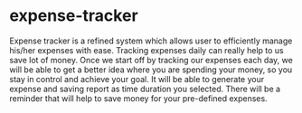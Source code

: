 # expense-tracker
Expense tracker is a refined system which allows user to efficiently manage his/her expenses with ease. Tracking expenses daily can really help to us save lot of money. Once we start off by tracking our expenses each day, we will be able to get a better idea where you are spending your money, so you stay in control and achieve your goal. It will be able to generate your expense and saving report as time duration you selected. There will be a reminder that will help to save money for your pre-defined expenses.
